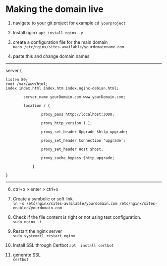# Making the domain live

1. navigate to your git project 
for example `cd yourproject`

2. Install nginx
`apt install nginx -y`

3. create a configuration file for the main domain  
`nano /etc/nginx/sites-available/yourdomainname.com`

4. paste this and change domain names
   

 ----------------------
server {

    listen 80;
    root /var/www/html;
    index index.html index.htm index.nginx-debian.html;

            server_name yourDomain.com www.yourDomain.com;

            location / {

                    proxy_pass http://localhost:3000;

                    proxy_http_version 1.1;

                    proxy_set_header Upgrade $http_upgrade;

                    proxy_set_header Connection 'upgrade';

                    proxy_set_header Host $host;

                    proxy_cache_bypass $http_upgrade;

                }

    }
-------------------------
6.  ctrl+o > enter > ctrl+x

7. Create a symbolic or soft link  
   `ln -s /etc/nginx/sites-available/yourdomain.com /etc/nginx/sites-enabled/yourdomain.com`

8. Check if the file content is right or not using test configuration.  
 `sudo nginx -t`

9.  Restart the nginx server  
   `sudo systemctl restart nginx`

10.  Install SSL through Certbot
`apt  install certbot`

11. generate SSL  
  `certbot`
